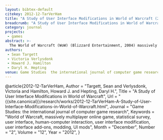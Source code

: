 ```yaml
---
layout: bibtex-default
citekey: 2012-12-TarVerHam
title: "A Study of User Interface Modifications in World of Warcraft (2012)"
breadcrumb: "A Study of User Interface Modifications in World of Warcraft (2012)"
category: journal
projects:
 - games
abstract: >-
  The World of Warcraft (WoW) (Blizzard Entertainment, 2004) massively multiplayer online role playing game (MMORPG) provides users with extensive control over its user interface (UI), which has inspired the emergence of a large community devoted to developing UI modifications (UI modding). Through investigation of the members of the community of those who design and use UI modifications for WoW, we gather information that may aid in the creation of communities dedicated to modifying the interfaces of other software packages. The goal of this paper is to study the effect that user created interfaces have had on WoW and its community of users. To achieve this goal, we issued an online survey to WoW players that investigated four aspects of the community: (R1) the backgrounds of its members, (R2) their attitudes towards modifications and the community itself, (R3) their use of UI modifications, (R4) the characteristics and motivations of users who create and share modifications. The survey results represented numerous unique viewpoints and shed light on the varied nature of the UIM community of those who design and use WoW modifications. The results suggest that the interface of a videogame is best developed in concert with its players via UI modifications because the users of the system may be the best equipped to design or customize the interface to meet their needs. Since every user may have unique ideas about the perfect interface for a software package, perhaps the only way one could ever satisfy all users is to give them the ability to create their own.
authors:
 - Sean Targett
 - Victoria Verlysdonk
 - Howard J. Hamilton
 - Daryl H. Hepting
venue: Game Studies  the international journal of computer game research
---
```

@article{2012-12-TarVerHam,
	Author =  "Targett, Sean and Verlysdonk, Victoria and Hamilton, Howard J. and Hepting, Daryl H.",
	Title =  "A Study of User Interface Modifications in World of Warcraft",
	Url = \"{{site.canonical}}/research/works/2012-12-TarVerHam-A-Study-of-User-Interface-Modifications-in-World-of-Warcraft.html\",
	Journal =  "Game Studies: the international journal of computer game research",
	Keywords =  "World of Warcraft, massively multiplayer online game, statistical survey, user interface, human-computer interaction, user interface modification, user interface add-ons, modding, UI mods",
	Month =  "December",
	Number =  "2",
	Volume =  "12",
	Year =  "2012",
}
